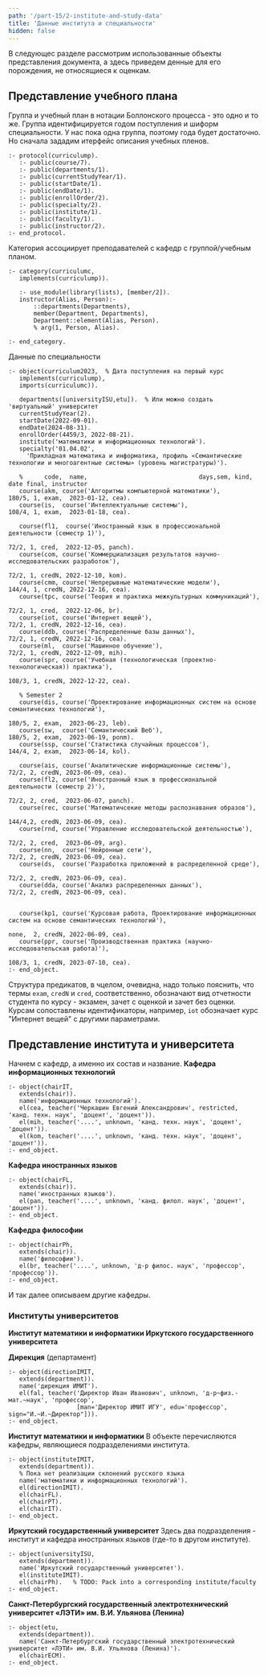 ```yaml
---
path: '/part-15/2-institute-and-study-data'
title: 'Данные института и специальности'
hidden: false
---
```


В следующес разделе рассмотрим использованные объекты представления документа, а здесь приведем денные для его порождения, не относящиеся к оценкам.

## Представление учебного плана

Группа и учебный план в нотации Боллонского процесса - это одно и то же.  Группа идентифицируется годом поступления и шиформ специальности.  У нас пока одна группа, поэтому года будет достаточно.  Но сначала зададим итерфейс описания учебных пленов.

```logtalk
:- protocol(curriculump).
   :- public(course/7).
   :- public(departments/1).
   :- public(currentStudyYear/1).
   :- public(startDate/1).
   :- public(endDate/1).
   :- public(enrollOrder/2).
   :- public(specialty/2).
   :- public(institute/1).
   :- public(faculty/1).
   :- public(instructor/2).
:- end_protocol.
```

Категория ассоциирует преподавателей с кафедр с группой/учебным планом.

```logtalk
:- category(curriculumc,
   implements(curriculump)).

   :- use_module(library(lists), [member/2]).
   instructor(Alias, Person):-
       ::departments(Departments),
       member(Department, Departments),
       Department::element(Alias, Person).
       % arg(1, Person, Alias).

:- end_category.
```

Данные по специальности

```logtalk
:- object(curriculum2023,  % Дата поступления на первый курс
   implements(curriculump),
   imports(curriculumc)).

   departments([universityISU,etu]).  % Или можно создать 'виртуальный' университет
   currentStudyYear(2).
   startDate(2022-09-01).
   endDate(2024-08-31).
   enrollOrder(4459/3, 2022-08-21).
   institute('математики и информационных технологий').
   specialty('01.04.02',
     'Прикладная математика и информатика, профиль «Семантические технологии и многоагентные системы» (уровень магистратуры)').

   %      code,  name,                               days,sem, kind, date final, instructor
   course(akm, course('Алгоритмы компьютерной математики'),       180/5, 1, exam,  2023-01-12, cea).
   course(is,  course('Интеллектуальные системы'),                108/4, 1, exam,  2023-01-18, cea).

   course(fl1,  course('Иностранный язык в профессиональной деятельности (семестр 1)'),
                                                                   72/2, 1, cred,  2022-12-05, panch).
   course(com, course('Коммерциализация результатов научно-исследовательских разработок'),
                                                                   72/2, 1, credN, 2022-12-10, kom).
   course(cmm, course('Непрерывные математические модели'),       144/4, 1, credN, 2022-12-16, cea).
   course(tpc, course('Теория и практика межкультурных коммуникаций'),
                                                                   72/2, 1, cred,  2022-12-06, br).
   course(iot, course('Интернет вещей'),                           72/2, 1, credN, 2022-12-16, cea).
   course(ddb, course('Распределенные базы данных'),               72/2, 1, credN, 2022-12-16, cea).
   course(ml,  course('Машинное обучение'),                        72/2, 1, credN, 2022-12-09, mih).
   course(spr, course('Учебная (технологическая (проектно-технологическая)) практика'),
                                                                  108/3, 1, credN, 2022-12-22, cea).

   % Semester 2
   course(dis, course('Проектирование информационных систем на основе семантических технологий'),
                                                                  180/5, 2, exam,  2023-06-23, leb).
   course(sw,  course('Семантический Веб'),                       180/5, 2, exam,  2023-06-19, ponm).
   course(ssp, course('Статистика случайных процессов'),          144/4, 2, exam,  2023-06-14, kol).

   course(ais, course('Аналитические информационные системы'),     72/2, 2, credN, 2023-06-09, cea).
   course(fl2, course('Иностранный язык в профессиональной деятельности (семестр 2)'),
                                                                   72/2, 2, cred,  2023-06-07, panch).
   course(rec, course('Математичсекие методы распознавания образов'),
                                                                   144/4,2, credN, 2023-06-09, cea).
   course(rnd, course('Управление исследовательской деятельностью'),
                                                                   72/2, 2, cred,  2023-06-09, arg).
   course(nn,  course('Нейронные сети'),                           72/2, 2, credN, 2023-06-09, cea).
   course(ds,  course('Разработка приложений в распределенной среде'),
                                                                   72/2, 2, credN, 2023-06-09, cea).
   course(dda, course('Анализ распределенных данных'),             72/2, 2, credN, 2023-06-09, cea).


   course(kp1, course('Курсовая работа, Проектирование информационных систем на основе семантических технологий'),
                                                                  none,  2, credN, 2022-06-09, cea).
   course(ppr, course('Производственная практика (научно-исследовательская работа)'),
                                                                  108/3, 1, credN, 2023-07-10, cea).
:- end_object.

```

Структура предикатов, в чцелом, очевидна, надо только пояснить, что термы ```exam```, ```credN``` и ```cred```, соответственно, обозначают вид отчетности студента по курсу - экзамен, зачет с оценкой и зачет без оценки.  Курсам сопоставлены идентификаторы, например, ```iot``` обозначает курс "Интернет вещей" с другими параметрами.

## Представление института и университета

Начнем с кафедр, а именно их состав и название. **Кафедра информационных технологий**

```logtalk
:- object(chairIT,
   extends(chair)).
   name('информационных технологий').
   el(cea, teacher('Черкашин Евгений Александрович', restricted, 'канд. техн. наук', 'доцент', 'доцент')).
   el(mih, teacher('....', unknown, 'канд. техн. наук', 'доцент', 'доцент')).
   el(kom, teacher('....', unknown, 'канд. техн. наук', 'доцент', 'доцент')).
:- end_object.
```

**Кафедра иностранных языков**

```logtalk
:- object(chairFL,
   extends(chair)).
   name('иностранных языков').
   el(pan, teacher('....', unknown, 'канд. филол. наук', 'доцент', 'доцент')).
:- end_object.
```

**Кафедра философии**

```logtalk
:- object(chairPh,
   extends(chair)).
   name('философии').
   el(br, teacher('....', unknown, 'д-р филос. наук', 'профессор', 'профессор')).
:- end_object.
```

И так далее описываем другие кафедры.

### Институты университетов

**Институт математики и информатики Иркутского государственного университета**

**Дирекция** (департамент)

```logtalk
:- object(directionIMIT,
   extends(department)).
   name('дирекция ИМИТ').
   el(fal, teacher('Директор Иван Иванович', unknown, 'д-р~физ.-мат.~наук', 'профессор',
                   [man='Директор ИМИТ ИГУ', edu='профессор', sign="И.~И.~Директор"])).
:- end_object.
```

**Институт математики и информатики** В объекте перечисляются кафедры, являющиеся подразделениями института.

```logtalk
:- object(instituteIMIT,
   extends(department)).
   % Пока нет реализации склонений русского языка
   name('математики и информационных технологий').
   el(directionIMIT).
   el(chairFL).
   el(chairPT).
   el(chairIT).
:- end_object.
```

**Иркутский государственный университет**  Здесь два подразделения - институт и кафедра иностранных языков (где-то в другом институте).

```logtalk
:- object(universityISU,
   extends(department)).
   name('Иркутский государственный университет').
   el(instituteIMIT).
   el(chairPh).   % TODO: Pack into a corresponding institute/faculty
:- end_object.
```

**Санкт-Петербургский государственный электротехнический университет «ЛЭТИ» им. В.И. Ульянова (Ленина)**

```logtalk
:- object(etu,
   extends(department)).
   name('Санкт-Петербургский государственный электротехнический университет «ЛЭТИ» им. В.И. Ульянова (Ленина)').
   el(chairECM).
:- end_object.
```
